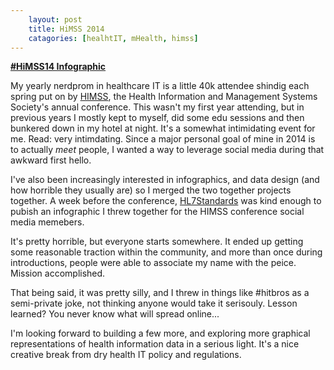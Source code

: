 ```yaml
---
    layout: post
    title: HiMSS 2014
    catagories: [healhtIT, mHealth, himss]
---
```




**[#HiMSS14 Infographic][2]**

My yearly nerdprom in healthcare IT is a little 40k attendee shindig each spring put on by [HIMSS][1], the Health Information and Management Systems Society's annual conference. This wasn't my first year attending, but in previous years I mostly kept to myself, did some edu sessions and then bunkered down in my hotel at night.  It's a somewhat intimidating event for me.  Read:  very intimdating. Since a major personal goal of mine in 2014 is to actually _meet_ people, I wanted a way to leverage social media during that awkward first hello. 

I've also been increasingly interested in infographics, and data design (and how horrible they usually are) so I merged the two together projects together.  A week before the conference, [HL7Standards][2] was kind enough to pubish an infographic I threw together for the HIMSS conference social media memebers. 

It's pretty horrible, but everyone starts somewhere.  It ended up getting some reasonable traction within the community, and more than once during introductions, people were able to associate my name with the peice.  Mission accomplished.

That being said, it was pretty silly, and I threw in things like #hitbros as a semi-private joke, not thinking anyone would take it serisouly.  Lesson learned?  You never know what will spread online...

I'm looking forward to building a few more, and exploring more graphical representations of health information data in a serious light.  It's a nice creative break from dry health IT policy and regulations. 



[1]: http://www.himssconference.org/
[2]: http://www.hl7standards.com/blog/2014/02/19/infographic-social-media-in-health-technology/
